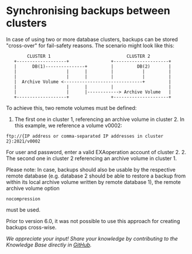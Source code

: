 # Synchronising  backups between clusters 
In case of using two or more database clusters, backups can be stored "cross-over" for fail-safety reasons. The scenario might look like this:


```
        CLUSTER 1                             CLUSTER 2
   +-------------------+                +---------------------+
   |      DB(1)---------------+         |         DB(2)       |
   |                   |      |         |           |         |
   |                   |      |         |           |         |
   |  Archive Volume <------------------------------+         |
   |                   |      |         |                     |
   |                   |      |------------> Archive Volume   |
   +-------------------+                +---------------------+
```
To achieve this, two remote volumes must be defined:

1. The first one in cluster 1, referencing an archive volume in cluster 2. In this example, we reference a volume v0002:   
```
ftp://{IP address or comma-separated IP addresses in cluster 2}:2021/v0002 
```
   For user and password, enter a valid EXAoperation account of cluster 2.
2. The second one in cluster 2 referencing an archive volume in cluster 1.

Please note: In case, backups should also be usable by the respective remote database (e.g. database 2 should be able to restore a backup from within its local archive volume written by remote database 1), the remote archive volume option
```
nocompression 
```
must be used.

Prior to version 6.0, it was not possible to use this approach for creating backups cross-wise. 

*We appreciate your input! Share your knowledge by contributing to the Knowledge Base directly in [GitHub](https://github.com/exasol/public-knowledgebase).* 